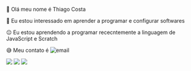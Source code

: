 👋 Olá meu nome é Thiago Costa

👀 Eu estou interessado em aprender a programar e configurar softwares

😐 Eu estou aprendendo a programar rececntemente a linguagem de JavaScript e Scratch

😅 Meu contato é ![email](thiago.costa.machado@escola.pr.gov.br)

![](https://img.shields.io/badge/GitHub%20Pages-222222?style=for-the-badge&logo=GitHub%20Pages&logoColor=white)
![](https://img.shields.io/badge/Scratch-4D97FF?style=for-the-badge&logo=Scratch&logoColor=white)
![](https://img.shields.io/badge/JavaScript-323330?style=for-the-badge&logo=javascript&logoColor=F7DF1E)
